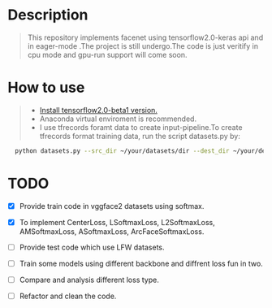 # Description
> This repository implements facenet using tensorflow2.0-keras api and in eager-mode .The project is still undergo.The code is just veritify in cpu mode and gpu-run support will come soon.

# How to use
> + [Install tensorflow2.0-beta1 version.](https://tensorflow.google.cn/install/pip)
> + Anaconda virtual enviroment is recommended.
> + I use tfrecords foramt data to create input-pipeline.To create tfrecords format training data, run the script datasets.py by:

> 
```bash
  python datasets.py --src_dir ~/your/datasets/dir --dest_dir ~/your/dest/dir --nrof_imgs_per_file 50000
```

# TODO
- [x] Provide train code in vggface2 datasets using softmax.
- [x] To implement  CenterLoss, LSoftmaxLoss, L2SoftmaxLoss,  AMSoftmaxLoss,  ASoftmaxLoss, ArcFaceSoftmaxLoss.
- [ ] Provide test code which use LFW datasets.
- [ ] Train some models using different backbone and diffrent loss fun in two.
- [ ] Compare and analysis different loss type.  
- [ ] Refactor and clean the code.


